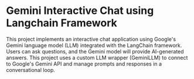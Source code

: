 # Gemini Interactive Chat using Langchain Framework

This project implements an interactive chat application using Google's Gemini language model (LLM) integrated with the LangChain framework. Users can ask questions, and the Gemini model will provide AI-generated answers. This project uses a custom LLM wrapper (GeminiLLM) to connect to Google's Gemini API and manage prompts and responses in a conversational loop.

